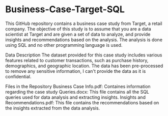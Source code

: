 # Business-Case-Target-SQL
This GitHub repository contains a business case study from Target, a retail company. The objective of this study is to assume that you are a data scientist at Target and are given a set of data to analyze, and provide insights and recommendations based on the analysis. The analysis is done using SQL and no other programming language is used.

Data Description
The dataset provided for this case study includes various features related to customer transactions, such as purchase history, demographics, and geographic location. The data has been pre-processed to remove any sensitive information, I can't provide the data as it is confidential.

Files in the Repository
Business Case Info.pdf: Containes information regarding the case study
Queries.docx: This file contains all the SQL queries used for data analysis and extracting insights.
Insights and Recommendations.pdf: This file contains the recommendations based on the insights extracted from the data analysis.
